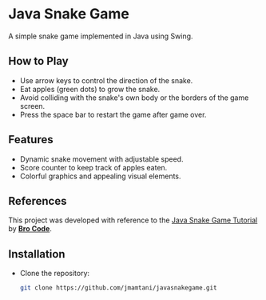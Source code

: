 # Java Snake Game

A simple snake game implemented in Java using Swing.

## How to Play
- Use arrow keys to control the direction of the snake.
- Eat apples (green dots) to grow the snake.
- Avoid colliding with the snake's own body or the borders of the game screen.
- Press the space bar to restart the game after game over.

## Features
- Dynamic snake movement with adjustable speed.
- Score counter to keep track of apples eaten.
- Colorful graphics and appealing visual elements.

## References
This project was developed with reference to the [Java Snake Game Tutorial](https://www.youtube.com/watch?v=bI6e6qjJ8JQ) by **[Bro Code](https://www.youtube.com/@BroCodez)**.

## Installation
- Clone the repository:
  ```bash
  git clone https://github.com/jmamtani/javasnakegame.git
